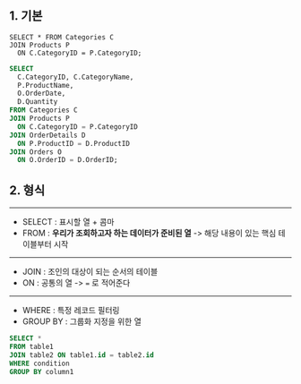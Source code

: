 
## 1. 기본 

```
SELECT * FROM Categories C
JOIN Products P 
  ON C.CategoryID = P.CategoryID;
  ```

```sql
SELECT 
  C.CategoryID, C.CategoryName, 
  P.ProductName, 
  O.OrderDate,
  D.Quantity
FROM Categories C
JOIN Products P 
  ON C.CategoryID = P.CategoryID
JOIN OrderDetails D
  ON P.ProductID = D.ProductID
JOIN Orders O
  ON O.OrderID = D.OrderID;
```

## 2. 형식

---
- SELECT : 표시할 열 + 콤마
- FROM : **우리가 조회하고자 하는 데이터가 준비된 열** -> 해당 내용이 있는 핵심 테이블부터 시작
---
- JOIN : 조인의 대상이 되는 순서의 테이블
- ON : 공통의 열 -> `=` 로 적어준다
---
- WHERE : 특정 레코드 필터링
- GROUP BY : 그룹화 지정을 위한 열

```sql
SELECT *
FROM table1
JOIN table2 ON table1.id = table2.id
WHERE condition
GROUP BY column1
```



